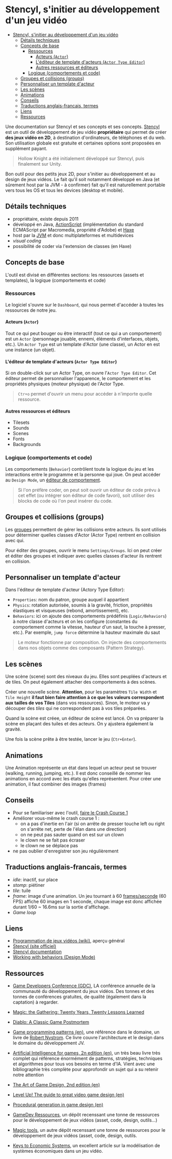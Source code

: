 # Stencyl, s'initier au développement d'un jeu vidéo

- [Stencyl, s'initier au développement d'un jeu vidéo](#stencyl-sinitier-au-développement-dun-jeu-vidéo)
  - [Détails techniques](#détails-techniques)
  - [Concepts de base](#concepts-de-base)
    - [Ressources](#ressources)
      - [Acteurs (`Actor`)](#acteurs-actor)
      - [L'éditeur de template d'acteurs (`Actor Type Editor`)](#léditeur-de-template-dacteurs-actor-type-editor)
      - [Autres ressources et éditeurs](#autres-ressources-et-éditeurs)
    - [Logique (comportements et code)](#logique-comportements-et-code)
  - [Groupes et collisions (groups)](#groupes-et-collisions-groups)
  - [Personnaliser un template d'acteur](#personnaliser-un-template-dacteur)
  - [Les scènes](#les-scènes)
  - [Animations](#animations)
  - [Conseils](#conseils)
  - [Traductions anglais-francais, termes](#traductions-anglais-francais-termes)
  - [Liens](#liens)
  - [Ressources](#ressources-1)


Une documentation sur Stencyl et ses concepts et ses concepts. [Stencyl](https://fr.wikipedia.org/wiki/Stencyl) est un outil de développement de jeu vidéo **propriétaire** qui permet de créer **des jeux vidéo en 2D**, à destination d'ordinateurs, de téléphones et du web. Son utilisation globale est gratuite et certaines options sont proposées en supplément payant.

>Hollow Knight a été initialement développé sur Stencyl, puis finalement sur Unity.

Bon outil pour des petits jeux 2D, pour s'initier au développement et au design de jeux vidéos. Le fait qu'il soit notamment développé en Java (et sûrement host par la JVM - à confirmer) fait qu'il est naturellement portable vers tous les OS et tous les devices (desktop et mobile). 

## Détails techniques

- propriétaire, existe depuis 2011
- développé en Java, [ActionScript](https://fr.wikipedia.org/wiki/ActionScript) (implémentation du standard ECMAScript par Macromedia, propriété d'Adobe) et [Haxe](https://fr.wikipedia.org/wiki/Haxe)
- host par la [JVM](https://fr.wikipedia.org/wiki/Machine_virtuelle_Java) et donc multiplateformes et multidevices
- *visual coding*
- possibilité de coder via l'extension de classes (en Haxe)

## Concepts de base

L'outil est divisé en différentes sections: les ressources (assets et templates), la logique (comportements et code)

### Ressources

Le logiciel s'ouvre sur le `Dashboard`, qui nous permet d'accéder à toutes les ressources de notre jeu.

#### Acteurs (`Actor`)

Tout ce qui peut bouger ou être interactif (tout ce qui a un comportement) est un `Actor` (personnage jouable, ennemi, éléments d'interfaces, objets, etc.). Un `Actor Type` est un template d'Actor (une classe), un Actor en est une instance (un objet).

#### L'éditeur de template d'acteurs (`Actor Type Editor`)

Si on double-click sur un Actor Type, on ouvre l'`Actor Type Editor`. Cet éditeur permet de personnaliser l'apparence, le comportement et les propriétés physiques (moteur physique) de l'Actor Type.

>`Ctr+o` permet d'ouvrir un menu pour accéder à n'importe quelle ressource.

#### Autres ressources et éditeurs

- Tilesets
- Sounds
- Scenes
- Fonts
- Backgrounds

### Logique (comportements et code)

Les comportements (`Behavior`) contrôlent toute la logique du jeu et les interactions entre le programme et la personne qui joue. On peut accéder au `Design Mode`, un [éditeur de comportement](https://www.stencyl.com/help/view/working-with-behaviors/).

>Si l'on préfère coder, on peut soit ouvrir un éditeur de code prévu à cet effet (ou intégrer son éditeur de code favori), soit utiliser des blocks de code où l'on peut insérer du code.

## Groupes et collisions (groups)

Les [groupes](https://www.stencyl.com/help/view/collisions-and-groups/) permettent de gérer les collisions entre acteurs. Ils sont utilisés pour déterminer quelles classes d'Actor (Actor Type) rentrent en collision avec qui.

Pour éditer des groupes, ouvrir le menu `Settings/Groups`. Ici on peut créer et éditer des groupes et indiquer avec quelles classes d'acteur ils rentrent en collision.

## Personnaliser un template d'acteur

Dans l'éditeur de template d'acteur (Actory Type Editor):

- `Properties`: nom du patron, groupe auquel il appartient
- `Physics`: rotation autorisée, soumis à la gravité, friction, propriétés élastiques et visqueuses (rebond, amortissement), etc.
- `Behaviors`: ici on ajoute des comportements prédéfinis (`Logic/Behaviors`) à notre classe d'acteurs et on les configure (constantes du comportement comme la vitesse, hauteur d'un saut, la touche à presser, etc.). Par exemple, `jump force` détermine la hauteur maximale du saut

>Le moteur fonctionne par composition. On injecte des comportements dans nos objets comme des composants (Pattern Strategy).

## Les scènes

Une scène (scene) sont des niveaux du jeu. Elles sont peuplées d'acteurs et de tiles. On peut également attacher des comportements à des scènes.

Créer une nouvelle scène. **Attention**, pour les paramètres `Tile Width` et `Tile Height` **il faut bien faire attention à ce que les valeurs correspondent aux tailles de vos Tiles** (dans vos ressources). Sinon, le moteur va y découper des *tiles* qui ne correspondent pas à vos tiles préparées.

Quand la scène est créee, un éditeur de scène est lancé. On va préparer la scène en plaçant des tuiles et des acteurs. On y ajustera également la gravité.

Une fois la scène prête à être testée, lancer le jeu (`Ctr+Enter`).

## Animations

Une Animation représente un état dans lequel un acteur peut se trouver (walking, running, jumping, etc.). Il est donc conseillé de nommer les animations en accord avec les états qu'elles représentent. Pour créer une animation, il faut combiner des images (frames)

## Conseils

- Pour se familiariser avec l'outil, [faire le Crash Course 1](https://www.stencyl.com/help/start/)
- Améliorer vous-même le crash course 1 : 
  - on a pas d'inertie en l'air (si on arrête de presser touche left ou right on s'arrête net, perte de l'élan dans une direction)
  - on ne peut pas sauter quand on est sur un clown
  - le clown ne se fait pas écraser
  - le clown ne se déplace pas
- ne pas oublier d'enregistrer son jeu régulièrement

## Traductions anglais-francais, termes

- *idle*: inactif, sur place
- *stomp*: piétiner
- *tile*: tuile
- *frame*: image d'une animation. Un jeu tournant à 60 [frames/seconde](https://fr.wikipedia.org/wiki/Images_par_seconde) (60 FPS) affiche 60 images en 1 seconde, chaque image est donc affichée durant 1/60 ~ 16.6ms sur la sortie d'affichage.
- *Game loop*

## Liens

- [Programmation de jeux vidéos (wiki)](https://fr.wikipedia.org/wiki/Programmation_de_jeux_vid%C3%A9o), aperçu général
- [Stencyl (site officiel)](https://www.stencyl.com/)
- [Stencyl documentation](https://www.stencyl.com/help/)
- [Working with behaviors (Design Mode)](https://www.stencyl.com/help/view/working-with-behaviors/)


## Ressources

- [Game Developers Conference (GDC)](https://gdconf.com/), LA conférence annuelle de la communauté du développement du jeux vidéos. Des tonnes et des tonnes de conférences gratuites, de qualité (également dans la captation) à regarder.

- [Magic: the Gathering: Twenty Years, Twenty Lessons Learned](https://youtu.be/QHHg99hwQGY)
- [Diablo: A Classic Game Postmortem](https://youtu.be/VscdPA6sUkc)

- [Game programming patterns (en)](https://www.pdfdrive.com/game-programming-patterns-e158623095.html), une référence dans le domaine, un livre de [Robert Nystrom](https://twitter.com/munificentbob). Ce livre couvre l'architecture et le design dans le domaine du développement JV.

- [Artificial Intelligence for games, 2n edition (en)](https://www.pdfdrive.com/artificial-intelligence-for-games-e25411627.html), un très beau livre très complet qui référence énormément de patterns, stratégies, techniques et algorithmes pour tous vos besoins en terme d'IA. Vient avec une bibliographie très complète pour approfondir un sujet qui a su retenir notre attention

- [The Art of Game Design, 2nd edition (en)](https://www.pdfdrive.com/the-art-of-game-design-a-book-of-lenses-2nd-edition-e157699641.html)
  
- [Level Up! The guide to great video game design (en)](https://www.pdfdrive.com/level-up-the-guide-to-great-video-game-design-e157921744.html)
  
- [Procedural generation in game design (en)](https://www.pdfdrive.com/procedural-generation-in-game-design-e184787611.html)

- [GameDev Ressources](https://github.com/Kavex/GameDev-Resources), un dépôt recenssant une tonne de ressources pour le développement de jeux vidéos (asset, code, design, outils...)
- [Magic tools](https://github.com/ellisonleao/magictools), un autre dépôt recenssant une tonne de ressources pour le développement de jeux vidéos (asset, code, design, outils.
- [Keys to Economic Systems](https://gdkeys.com/keys-to-economic-systems/?utm_source=pocket_mylist), un excellent article sur la modélisation de systèmes économiques dans un jeu vidéo.